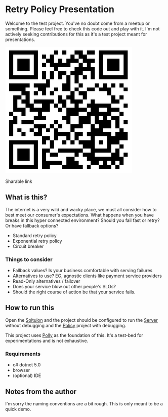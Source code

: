 # Retry Policy Presentation

Welcome to the test project. You've no doubt come from a meetup or something. Please feel free to check this code out and play with it. I'm not actively seeking contributions for this as it's a test project meant for presentations.

![qrcode](./docs/presentation.png)

Sharable link

## What is this?

The internet is a very wild and wacky place, we must all consider how to best meet our consumer's expectations. What happens when you have breaks in this hyper connected environment? Should you fail fast or retry? Or have fallback options?

- Standard retry policy
- Exponential retry policy
- Circuit breaker

### Things to consider

- Fallback values? Is your business comfortable with serving failures
- Alternatives to use? EG, agnostic clients like payment service providers
- Read-Only alternatives / failover
- Does your service blow out other people's SLOs?
- Should the right course of action be that your service fails.

## How to run this

Open the [Soltuion](./Policy/Policy.sln) and the project should be configured to run the [Server](./Server/) without debugging and the [Policy](./Policy/) project with debugging.

This project uses [Polly](https://github.com/App-vNext/Polly) as the foundation of this. It's a test-bed for experimentations and is not exhaustive.

### Requirements

- c# dotnet 5.0
- browser
- (optional) IDE

## Notes from the author

I'm sorry the naming conventions are a bit rough. This is only meant to be a quick demo.
